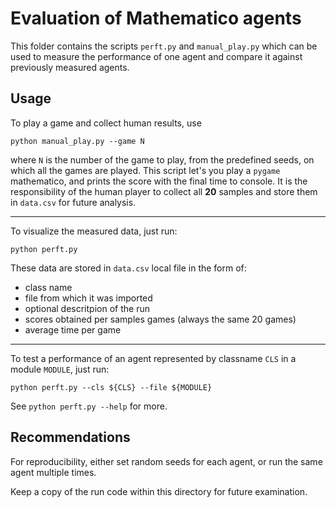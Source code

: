 # Evaluation of Mathematico agents

This folder contains the scripts `perft.py` and `manual_play.py`
which can be used to measure the performance of one agent and compare
it against previously measured agents.


## Usage

To play a game and collect human results, use

    python manual_play.py --game N

where `N` is the number of the game to play, from the predefined
seeds, on which all the games are played. This script let's you
play a `pygame` mathematico, and prints the score with the final
time to console. It is the responsibility of the human player
to collect all **20** samples and store them in `data.csv` for
future analysis.

---

To visualize the measured data, just run:

    python perft.py

These data are stored in `data.csv` local file in the form of:
* class name
* file from which it was imported
* optional descritpion of the run
* scores obtained per samples games (always the same 20 games)
* average time per game

---

To test a performance of an agent represented by classname `CLS` in a module
`MODULE`, just run:

    python perft.py --cls ${CLS} --file ${MODULE}

See `python perft.py --help` for more.


## Recommendations

For reproducibility, either set random seeds for each agent, or run the same
agent multiple times.

Keep a copy of the run code within this directory for future examination.
